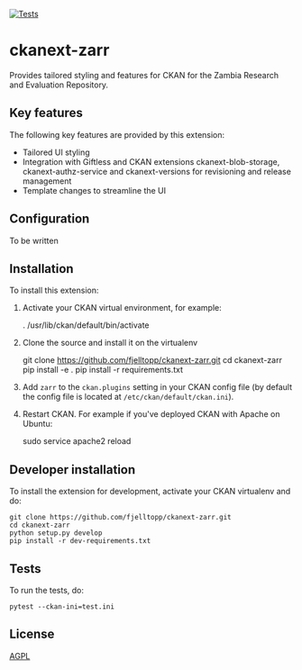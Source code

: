 [![Tests](https://github.com/fjelltopp/ckanext-zarr/actions/workflows/test.yml/badge.svg)](https://github.com/fjelltopp/ckanext-zarr/actions/workflows/test.yml)

# ckanext-zarr

Provides tailored styling and features for CKAN for the Zambia Research and Evaluation Repository.


## Key features

The following key features are provided by this extension:

- Tailored UI styling
- Integration with Giftless and CKAN extensions ckanext-blob-storage, ckanext-authz-service and ckanext-versions for revisioning and release management
- Template changes to streamline the UI


## Configuration

To be written


## Installation

To install this extension:

1. Activate your CKAN virtual environment, for example:

     . /usr/lib/ckan/default/bin/activate

2. Clone the source and install it on the virtualenv

    git clone https://github.com/fjelltopp/ckanext-zarr.git
    cd ckanext-zarr
    pip install -e .
    pip install -r requirements.txt

3. Add `zarr` to the `ckan.plugins` setting in your CKAN
   config file (by default the config file is located at
   `/etc/ckan/default/ckan.ini`).

4. Restart CKAN. For example if you've deployed CKAN with Apache on Ubuntu:

     sudo service apache2 reload


## Developer installation

To install the extension for development, activate your CKAN virtualenv and
do:

    git clone https://github.com/fjelltopp/ckanext-zarr.git
    cd ckanext-zarr
    python setup.py develop
    pip install -r dev-requirements.txt


## Tests

To run the tests, do:

    pytest --ckan-ini=test.ini


## License

[AGPL](https://www.gnu.org/licenses/agpl-3.0.en.html)

